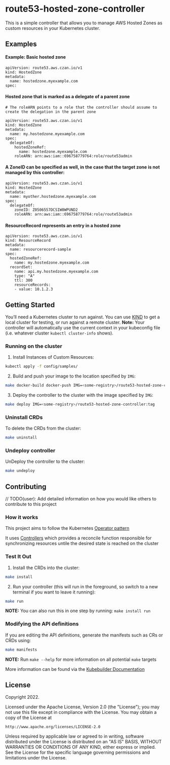 # route53-hosted-zone-controller
This is a simple controller that allows you to manage AWS Hosted Zones as custom resources in your Kubernetes cluster.
## Examples
#### Example: Basic hosted zone

```
apiVersion: route53.aws.czan.io/v1
kind: HostedZone
metadata:
  name: hostedzone.myexample.com
spec:
```

#### Hosted zone that is marked as a delegate of a parent zone

```
# The roleARN points to a role that the controller should assume to create the delegation in the parent zone

apiVersion: route53.aws.czan.io/v1
kind: HostedZone
metadata:
  name: my.hostedzone.myexample.com
spec:
  delegateOf:
    hostedZoneRef:
      name: hostedzone.myexample.com
    roleARN: arn:aws:iam::696758779764:role/route53admin
```

#### A ZoneID can be specified as well, in the case that the target zone is not managed by this controller:

```
apiVersion: route53.aws.czan.io/v1
kind: HostedZone
metadata:
  name: myother.hostedzone.myexample.com
spec:
  delegateOf:
    zoneID: Z0506557DCSIW0WPUND2
    roleARN: arn:aws:iam::696758779764:role/route53admin
```

#### ResourceRecord represents an entry in a hosted zone

```
apiVersion: route53.aws.czan.io/v1
kind: ResourceRecord
metadata:
  name: resourcerecord-sample
spec:
  hostedZoneRef:
    name: my.hostedzone.myexample.com
  recordSet:
    name: api.my.hostedzone.myexample.com
    type: "A"
    ttl: 300
    resourceRecords:
    - value: 10.1.2.3
```

## Getting Started
You’ll need a Kubernetes cluster to run against. You can use [KIND](https://sigs.k8s.io/kind) to get a local cluster for testing, or run against a remote cluster.
**Note:** Your controller will automatically use the current context in your kubeconfig file (i.e. whatever cluster `kubectl cluster-info` shows).

### Running on the cluster
1. Install Instances of Custom Resources:

```sh
kubectl apply -f config/samples/
```

2. Build and push your image to the location specified by `IMG`:
	
```sh
make docker-build docker-push IMG=<some-registry>/route53-hosted-zone-controller:tag
```
	
3. Deploy the controller to the cluster with the image specified by `IMG`:

```sh
make deploy IMG=<some-registry>/route53-hosted-zone-controller:tag
```

### Uninstall CRDs
To delete the CRDs from the cluster:

```sh
make uninstall
```

### Undeploy controller
UnDeploy the controller to the cluster:

```sh
make undeploy
```

## Contributing
// TODO(user): Add detailed information on how you would like others to contribute to this project

### How it works
This project aims to follow the Kubernetes [Operator pattern](https://kubernetes.io/docs/concepts/extend-kubernetes/operator/)

It uses [Controllers](https://kubernetes.io/docs/concepts/architecture/controller/) 
which provides a reconcile function responsible for synchronizing resources untile the desired state is reached on the cluster 

### Test It Out
1. Install the CRDs into the cluster:

```sh
make install
```

2. Run your controller (this will run in the foreground, so switch to a new terminal if you want to leave it running):

```sh
make run
```

**NOTE:** You can also run this in one step by running: `make install run`

### Modifying the API definitions
If you are editing the API definitions, generate the manifests such as CRs or CRDs using:

```sh
make manifests
```

**NOTE:** Run `make --help` for more information on all potential `make` targets

More information can be found via the [Kubebuilder Documentation](https://book.kubebuilder.io/introduction.html)

## License

Copyright 2022.

Licensed under the Apache License, Version 2.0 (the "License");
you may not use this file except in compliance with the License.
You may obtain a copy of the License at

    http://www.apache.org/licenses/LICENSE-2.0

Unless required by applicable law or agreed to in writing, software
distributed under the License is distributed on an "AS IS" BASIS,
WITHOUT WARRANTIES OR CONDITIONS OF ANY KIND, either express or implied.
See the License for the specific language governing permissions and
limitations under the License.

